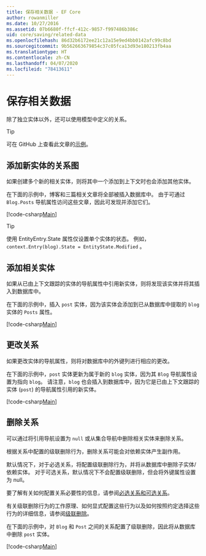 ```yaml
---
title: 保存相关数据 - EF Core
author: rowanmiller
ms.date: 10/27/2016
ms.assetid: 07b6680f-ffcf-412c-9857-f997486b386c
uid: core/saving/related-data
ms.openlocfilehash: 86d32b6172ee21c12a15e9ed4bb0142afc99c8bd
ms.sourcegitcommit: 9b562663679854c37c05fca13d93e180213fb4aa
ms.translationtype: HT
ms.contentlocale: zh-CN
ms.lasthandoff: 04/07/2020
ms.locfileid: "78413611"
---
```

# <a name="saving-related-data"></a>保存相关数据

除了独立实体以外，还可以使用模型中定义的关系。

> [!TIP]  
> 可在 GitHub 上查看此文章的[示例](https://github.com/dotnet/EntityFramework.Docs/tree/master/samples/core/Saving/RelatedData/)。

## <a name="adding-a-graph-of-new-entities"></a>添加新实体的关系图

如果创建多个新的相关实体，则将其中一个添加到上下文时也会添加其他实体。

在下面的示例中，博客和三篇相关文章将全部被插入数据库中。 由于可通过 `Blog.Posts` 导航属性访问这些文章，因此可发现并添加它们。

[!code-csharp[Main](../../../samples/core/Saving/RelatedData/Sample.cs#AddingGraphOfEntities)]

> [!TIP]  
> 使用 EntityEntry.State 属性仅设置单个实体的状态。 例如，`context.Entry(blog).State = EntityState.Modified` 。

## <a name="adding-a-related-entity"></a>添加相关实体

如果从已由上下文跟踪的实体的导航属性中引用新实体，则将发现该实体并将其插入到数据库中。

在下面的示例中，插入 `post` 实体，因为该实体会添加到已从数据库中提取的 `blog` 实体的 `Posts` 属性。

[!code-csharp[Main](../../../samples/core/Saving/RelatedData/Sample.cs#AddingRelatedEntity)]

## <a name="changing-relationships"></a>更改关系

如果更改实体的导航属性，则将对数据库中的外键列进行相应的更改。

在下面的示例中，`post` 实体更新为属于新的 `blog` 实体，因为其 `Blog` 导航属性设置为指向 `blog`。 请注意，`blog` 也会插入到数据库中，因为它是已由上下文跟踪的实体 (`post`) 的导航属性引用的新实体。

[!code-csharp[Main](../../../samples/core/Saving/RelatedData/Sample.cs#ChangingRelationships)]

## <a name="removing-relationships"></a>删除关系

可以通过将引用导航设置为 `null` 或从集合导航中删除相关实体来删除关系。

根据关系中配置的级联删除行为，删除关系可能会对依赖实体产生副作用。

默认情况下，对于必选关系，将配置级联删除行为，并将从数据库中删除子实体/依赖实体。 对于可选关系，默认情况下不会配置级联删除，但会将外键属性设置为 null。

要了解有关如何配置关系必要性的信息，请参阅[必选关系和可选关系](../modeling/relationships.md#required-and-optional-relationships)。

有关级联删除行为的工作原理、如何显式配置这些行为以及如何按照约定选择这些行为的详细信息，请参阅[级联删除](cascade-delete.md)。

在下面的示例中，对 `Blog` 和 `Post` 之间的关系配置了级联删除，因此将从数据库中删除 `post` 实体。

[!code-csharp[Main](../../../samples/core/Saving/RelatedData/Sample.cs#RemovingRelationships)]
